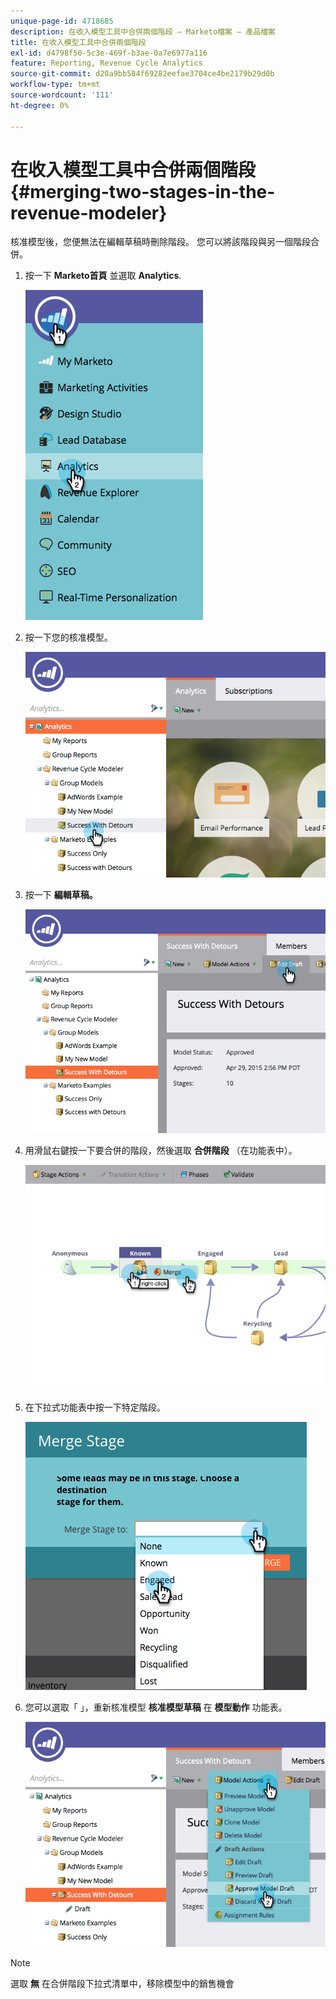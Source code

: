 ```yaml
---
unique-page-id: 4718685
description: 在收入模型工具中合併兩個階段 — Marketo檔案 — 產品檔案
title: 在收入模型工具中合併兩個階段
exl-id: d4798f50-5c3e-469f-b3ae-0a7e6977a116
feature: Reporting, Revenue Cycle Analytics
source-git-commit: d20a9bb584f69282eefae3704ce4be2179b29d0b
workflow-type: tm+mt
source-wordcount: '111'
ht-degree: 0%

---
```


# 在收入模型工具中合併兩個階段 {#merging-two-stages-in-the-revenue-modeler}

核准模型後，您便無法在編輯草稿時刪除階段。 您可以將該階段與另一個階段合併。

1. 按一下 **Marketo首頁** 並選取 **Analytics**.

   ![](assets/image2015-4-29-14-3a59-3a9.png)

1. 按一下您的核准模型。

   ![](assets/image2015-4-29-15-3a3-3a15.png)

1. 按一下 **編輯草稿。**

   ![](assets/image2015-4-29-15-3a7-3a3.png)

1. 用滑鼠右鍵按一下要合併的階段，然後選取 **合併階段** （在功能表中）。

   ![](assets/image2015-4-29-15-3a10-3a6.png)

1. 在下拉式功能表中按一下特定階段。

   ![](assets/image2015-4-29-15-3a52-3a5.png)

1. 您可以選取「 」，重新核准模型 **核准模型草稿** 在 **模型動作** 功能表。

   ![](assets/image2015-4-29-16-3a5-3a53.png)

>[!NOTE]
>
>選取 **無** 在合併階段下拉式清單中，移除模型中的銷售機會
